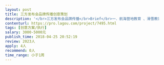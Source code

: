 ```yaml
---                
layout: post       
title: 三方发布会品牌传播创意策划           
description: '</br>三方发布会品牌传播</br>Brief</br>一．航海营地教育 、滑雪教育、潜水教育三家行业领头羊，联盟成立，发布会启动仪式，</br>现场大咖云集，国宝级奥运冠军IP、国家级退役体育运动员、发烧友、企业家形象大使联合出席(地产前10、华为高管等)。</br>二．品牌传播</br>*给发布会赋予创意主题，给三方IP赋予人格和态度；</br>*传递意见领袖们的高品味的生活理念；</br>*传播自有港口下的超级体验场，给用户的超“帆”体验；</br>*讲述企业家营地教育匠心工程和对服务苛求以及创意空间设计</br>*冠军IP、航海家日记、小WOW原创IP的创意融入</br>三．现场发布会执行</br>*宣传片创意脚本</br>*现场启动仪式-科技互动</br>'     
contenturl: https://pro.lagou.com/project/7495.html      
tags: [创意方案/执行]            
salary: 3000-5000元          
publish_time: 2018-04-25 20:52:19         
review: 2023人                   
apply: 4人                   
recommend: 0人                   
time_range: 小于1周              
---                 
```

